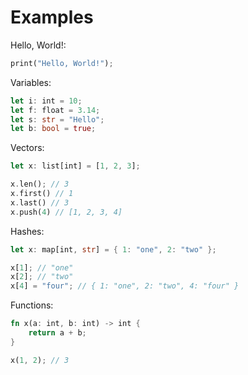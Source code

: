 # Examples

Hello, World!:

```rs
print("Hello, World!");
```

Variables:

```rs
let i: int = 10;
let f: float = 3.14;
let s: str = "Hello";
let b: bool = true;
```

Vectors:

```rs
let x: list[int] = [1, 2, 3];

x.len(); // 3
x.first() // 1
x.last() // 3
x.push(4) // [1, 2, 3, 4]
```

Hashes:

```rs
let x: map[int, str] = { 1: "one", 2: "two" };

x[1]; // "one"
x[2]; // "two"
x[4] = "four"; // { 1: "one", 2: "two", 4: "four" }
```

Functions:

```rs
fn x(a: int, b: int) -> int {
    return a + b;
}

x(1, 2); // 3
```
